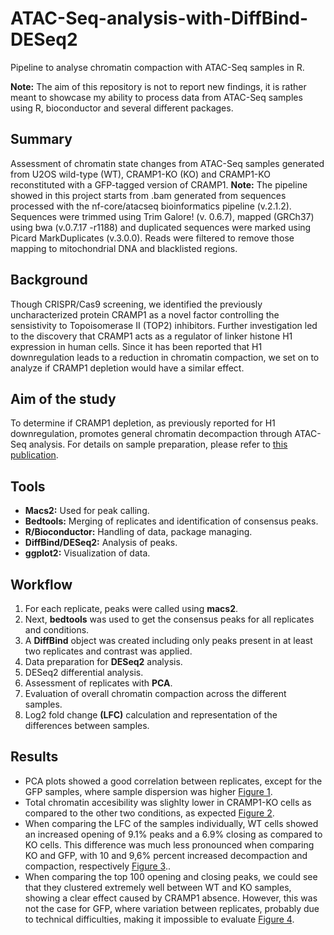 # ATAC-Seq-analysis-with-DiffBind-DESeq2
Pipeline to analyse chromatin compaction with ATAC-Seq samples in R.

**Note:** The aim of this repository is not to report new findings, it is rather meant to showcase my ability to process data from ATAC-Seq samples using R, bioconductor and several different packages.
## Summary
Assessment of chromatin state changes from ATAC-Seq samples generated from U2OS wild-type (WT), CRAMP1-KO (KO) and CRAMP1-KO reconstituted with a GFP-tagged version of CRAMP1.
**Note:** The pipeline showed in this project starts from .bam generated from sequences processed with the nf-core/atacseq bioinformatics pipeline (v.2.1.2). Sequences were trimmed using Trim Galore! (v. 0.6.7), mapped (GRCh37) using bwa (v.0.7.17 -r1188) and duplicated sequences were marked using Picard MarkDuplicates (v.3.0.0). Reads were filtered to remove those mapping to mitochondrial DNA and blacklisted regions.
## Background
Though CRISPR/Cas9 screening, we identified the previously uncharacterized protein CRAMP1 as a novel factor controlling the sensistivity to Topoisomerase II (TOP2) inhibitors. Further investigation led to the discovery that CRAMP1 acts as a regulator of linker histone H1 expression in human cells. Since it has been reported that H1 downregulation leads to a reduction in chromatin compaction, we set on to analyze if CRAMP1 depletion would have a similar effect.
## Aim of the study
To determine if CRAMP1 depletion, as previously reported for H1 downregulation, promotes general chromatin decompaction through ATAC-Seq analysis. For details on sample preparation, please refer to [this publication](https://www.cell.com/molecular-cell/fulltext/S1097-2765(25)00309-0?_returnURL=https%3A%2F%2Flinkinghub.elsevier.com%2Fretrieve%2Fpii%2FS1097276525003090%3Fshowall%3Dtrue).
## Tools
- **Macs2:** Used for peak calling.
- **Bedtools:** Merging of replicates and identification of consensus peaks.
- **R/Bioconductor:** Handling of data, package managing.
- **DiffBind/DESeq2:** Analysis of peaks.
- **ggplot2:** Visualization of data.
## Workflow
1) For each replicate, peaks were called using **macs2**.
2) Next, **bedtools** was used to get the consensus peaks for all replicates and conditions.
3) A **DiffBind** object was created including only peaks present in at least two replicates and contrast was applied.
4) Data preparation for **DESeq2** analysis.
5) DESeq2 differential analysis.
6) Assessment of replicates with **PCA**.
7) Evaluation of overall chromatin compaction across the different samples.
8) Log2 fold change **(LFC)** calculation and representation of the differences between samples.
## Results
- PCA plots showed a good correlation between replicates, except for the GFP samples, where sample dispersion was higher [Figure 1](*/graphs/CRAMP1_PCA.pdf).
- Total chromatin accesibility was slighlty lower in CRAMP1-KO cells as compared to the other two conditions, as expected [Figure 2](*/graphs/CRAMP1_overall_chromatin_accesibility.pdf).
- When comparing the LFC of the samples individually, WT cells showed an increased opening of 9.1% peaks and a 6.9% closing as compared to KO cells. This difference was much less pronounced when comparing KO and GFP, with 10 and 9,6% percent increased decompaction and compaction, respectively [Figure 3](*/graphs/CRAMP1_LFC.pdf)..
- When comparing the top 100 opening and closing peaks, we could see that they clustered extremely well between WT and KO samples, showing a clear effect caused by CRAMP1 absence. However, this was not the case for GFP, where variation between replicates, probably due to technical difficulties, making it impossible to evaluate [Figure 4](*/graphs/CRAMP1_heatmap.pdf).
